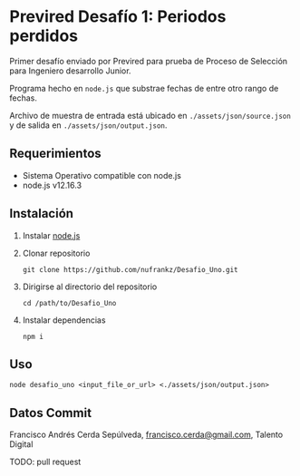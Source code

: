 # Previred Desafío 1: Periodos perdidos

Primer desafío enviado por Previred para prueba de Proceso de Selección para Ingeniero desarrollo Junior.

Programa hecho en `node.js` que substrae fechas de entre otro rango de fechas.

Archivo de muestra de entrada está ubicado en `./assets/json/source.json` y de salida en `./assets/json/output.json`.

## Requerimientos

- Sistema Operativo compatible con node.js
- node.js v12.16.3

## Instalación

1. Instalar [node.js](https://nodejs.org/es/download/)
2. Clonar repositorio

   ```shell
   git clone https://github.com/nufrankz/Desafio_Uno.git
   ```

3. Dirigirse al directorio del repositorio

   ```shell
   cd /path/to/Desafio_Uno
   ```

4. Instalar dependencias

   ```shell
   npm i
   ```

## Uso

```shell
node desafio_uno <input_file_or_url> <./assets/json/output.json>
```

## Datos Commit

Francisco Andrés Cerda Sepúlveda, francisco.cerda@gmail.com, Talento Digital

TODO: pull request

